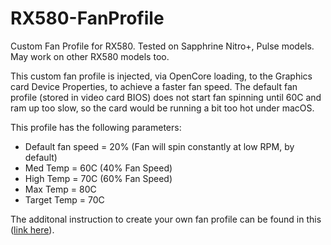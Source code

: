 # RX580-FanProfile
Custom Fan Profile for RX580. Tested on Sapphrine Nitro+, Pulse models. May work on other RX580 models too.

This custom fan profile is injected, via OpenCore loading, to the Graphics card Device Properties, to achieve a faster fan speed. The default fan profile (stored in video card BIOS) does not start fan spinning until 60C and ram up too slow, so the card would be running a bit too hot under macOS. 

This profile has the following parameters:
- Default fan speed = 20% (Fan will spin constantly at low RPM, by default)
- Med Temp = 60C  (40% Fan Speed)
- High Temp = 70C (60% Fan Speed)
- Max Temp = 80C
- Target Temp = 70C

The additonal instruction to create your own fan profile can be found in this ([link here](https://old.reddit.com/r/hackintosh/comments/hg56pv/guide_polaris_rx_560_580_etc_custom_powerplay/)).
